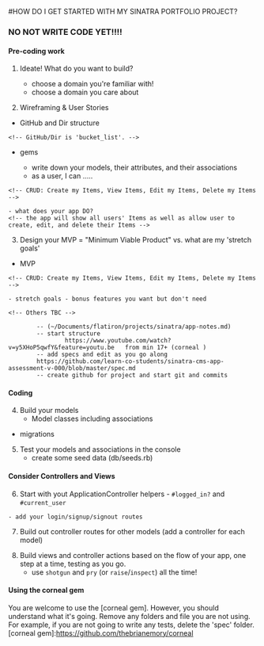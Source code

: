 #HOW DO I GET STARTED WITH MY SINATRA PORTFOLIO PROJECT?

### NO NOT WRITE CODE YET!!!! ###

#### Pre-coding work

1. Ideate! What do you want to build?
	- choose a domain you're familiar with!
	- choose a domain you care about 
	<!-- I will build an app that allows users to have a list of things to add to their bucket_list. -->

2. Wireframing & User Stories
  - GitHub and Dir structure
  <!-- Dir structure started with Corneal and added Licence.md, spec.md and my notes in pre-notes.md. -->
	<!-- GitHub/Dir is 'bucket_list'. -->

  - gems 
	<!-- Added to Gemfile by Corneal. -->

	- write down your models, their attributes, and their associations
	<!-- Models will be User and Item -->
	<!-- User has a name, email, username and password (has_secure_password) -->
	<!-- Item has a title, description and user_id -->
	<!-- User has_many :items -->
	<!-- Item belongs_to :user -->
  
	- as a user, I can .....
  <!-- Sign Up, Log In, Log Out -->
	<!-- CRUD: Create my Items, View Items, Edit my Items, Delete my Items -->
  
	- what does your app DO?
	<!-- the app will show all users' Items as well as allow user to create, edit, and delete their Items -->

3. Design your MVP = "Minimum Viable Product" vs. what are my 'stretch goals'

  - MVP
  <!-- Sign Up, Log In, Log Out -->
	<!-- CRUD: Create my Items, View Items, Edit my Items, Delete my Items -->

	- stretch goals - bonus features you want but don't need
  <!-- CSS -->
	<!-- Others TBC -->

			-- (~/Documents/flatiron/projects/sinatra/app-notes.md)
			-- start structure
					https://www.youtube.com/watch?v=y5XHoP5qwfY&feature=youtu.be   from min 17+ (corneal )
			-- add specs and edit as you go along
			https://github.com/learn-co-students/sinatra-cms-app-assessment-v-000/blob/master/spec.md
			-- create github for project and start git and commits


#### Coding

4. Build your models
	- Model classes including associations
	<!-- Model User has a name, email, username and password_digest (has_secure_password) -->
	<!-- Model Item has a title, description and user_id -->
	<!-- Model User has_many :items -->
	<!-- Model Item belongs_to :user -->

  - migrations
  <!-- Created and migrate tables for :users and :items -->

5. Test your models and associations in the console
	- create some seed data (db/seeds.rb)
  <!-- Created seeds.rb and seeded -->



#### Consider Controllers and Views

6. Start with yout ApplicationController helpers - `#logged_in?` and `#current_user`
<!-- Added helper methods `#logged_in?` and `#current_user` -->
	- add your login/signup/signout routes

7. Build out controller routes for other models (add a controller for each model)
<!-- Controllers created for users and items and mounted to config.ru -->

8. Build views and controller actions based on the flow of your app, one step at a time, testing as you go.
	- use `shotgun` and `pry` (or `raise`/`inspect`) all the time!

<!-- **************** TODO:  Tidy up Corneal's prepopulated layout and welcome (I want to add links like we did w Live Project Build) -->
<!-- **************** TODO:  Create login, signup and logout routes and views -->
<!-- **************** TODO:  Create user's page view (to go to after login or signup that shows user's Items and has links to Create, Edit, Delete, View All) -->
<!-- **************** TODO:  Create a CreateItems (new) page view (to create new Items) -->
<!-- **************** TODO:  Create a EditItems page view (to edit own Items) -->
<!-- **************** TODO:  Create item's page view (to go to after an Item is created or via link from the index or user's page) -->
<!-- **************** TODO:  Create an index page (where all users' items will be listed and will include links to each Item) -->

#### Using the corneal gem

You are welcome to use the [corneal gem]. However, you should understand what it's going. Remove any folders and file you are not using. For example, if you are not going to write any tests, delete the 'spec' folder.
[corneal gem]:https://github.com/thebrianemory/corneal
<!-- Used Corneal to create dir structure, create models and migration tables -->